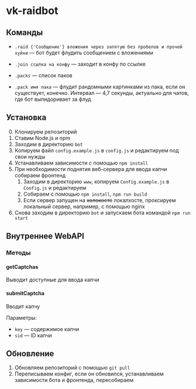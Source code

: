 # vk-raidbot

## Команды

* `.raid {'Сообщение'} вложения через запятую без пробелов и прочей хуйни` — бот будет флудить сообщением с вложениями

* `.join ссылка на конфу` — заходит в конфу по ссылке

* `.packs` — список паков

* `.pack имя пака` — флудит рандомными картинками из пака, если он существует, конечно. Интервал — 4,7 секунды, актуально для чатов, где бот выпидоривает за флуд

## Установка

0. Клонируем репозиторий
1. Ставим Node.js и npm
2. Заходим в директорию `bot`
3. Копируем файл `config.example.js` в `config.js` и редактируем под свои нужды
4. Устанавливаем зависимости с помощью `npm install`
5. При необходимости поднятия веб-сервера для ввода капчи собираем фронтенд
	1. Заходим в директорию `www`, копируем `Config.example.js` в `Config.js` и редактируем
	2. Собираем с помощью `npm install`, `npm run build`
	3. Если сервер запущен на ~~холокосте~~ локалхосте, проксируем локальный сервер, например, с помощью nginx
6. Снова заходим в директорию `bot` и запускаем бота командой `npm run start`

## Внутреннее WebAPI

### Методы

#### getCaptchas

Выводит доступные для ввода капчи

#### submitCaptcha

Вводит капчу

Параметры:

* `key` — содержимое капчи
* `sid` — ID капчи

## Обновление

1. Обновляем репозиторий с помощью `git pull`
2. Переписываем конфиг, если он обновился, устанавливаем зависимости бота и фронтенда, пересобираем
